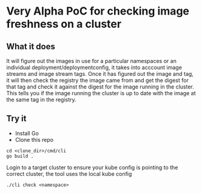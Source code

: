 # Very Alpha PoC for checking image freshness on a cluster


## What it does

It will figure out the images in use for a particular namespaces or an individual deployment/deploymentconfig, it takes
into acccount image streams and image stream tags. Once it has figured out the image and tag, it will then check the registry
the image came from and get the digest for that tag and check it against the digest for the image running in the cluster.
This tells you if the image running the cluster is up to date with the image at the same tag in the registry.


## Try it

- Install Go 
- Clone this repo

```
cd <clone_dir>/cmd/cli
go build .

```

Login to a target cluster to ensure your kube config is pointing to the correct cluster, the tool uses the local kube config

``` 
./cli check <namespace> 
```